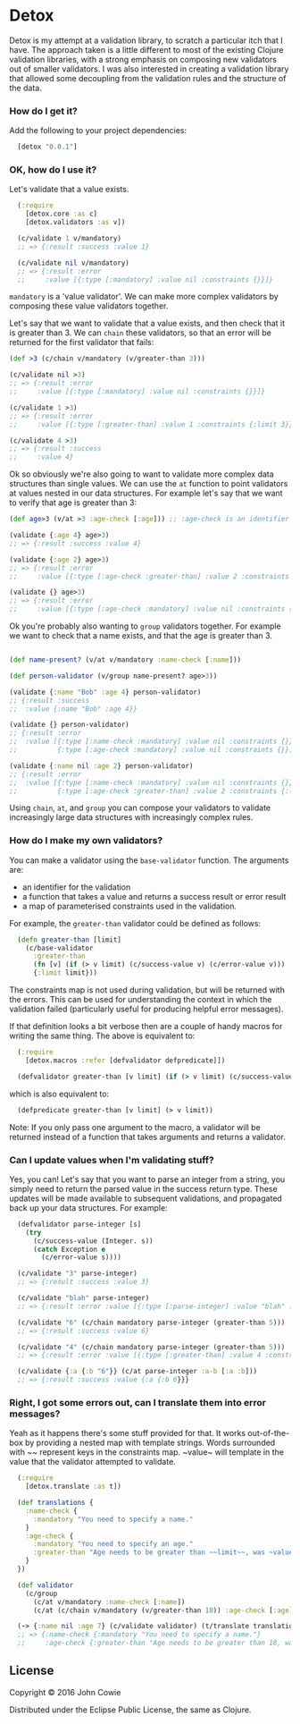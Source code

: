 # Detox

Detox is my attempt at a validation library, to scratch a particular itch that I have.  The approach taken is a little
different to most of the existing Clojure validation libraries, with a strong emphasis on composing new validators out of smaller validators.  I was also interested in creating a validation library that allowed some decoupling from the validation rules and the structure of the data.

### How do I get it?

Add the following to your project dependencies:
```clojure
  [detox "0.0.1"]
```

### OK, how do I use it?

Let's validate that a value exists.  

```clojure
  (:require
    [detox.core :as c]
    [detox.validators :as v])

  (c/validate 1 v/mandatory)
  ;; => {:result :success :value 1}

  (c/validate nil v/mandatory)
  ;; => {:result :error
  ;;     :value [{:type [:mandatory] :value nil :constraints {}}]}

```
`mandatory` is a 'value validator'.  We can make more complex validators by composing these value validators together.

Let's say that we want to validate that a value exists, and then check that it is greater than 3. We can `chain` these validators, so that an error will be returned for the first validator that fails:

```clojure
(def >3 (c/chain v/mandatory (v/greater-than 3)))

(c/validate nil >3)
;; => {:result :error
;;     :value [{:type [:mandatory] :value nil :constraints {}}]}  

(c/validate 1 >3)
;; => {:result :error
;;     :value [{:type [:greater-than] :value 1 :constraints {:limit 3}}]}

(c/validate 4 >3)
;; => {:result :success
;;     :value 4}
```

Ok so obviously we're also going to want to validate more complex data structures than
single values.  We can use the ```at``` function to point validators at values nested in our
data structures. For example let's say that we want to verify that age is greater than 3:

```clojure
(def age>3 (v/at >3 :age-check [:age])) ;; :age-check is an identifier that will be added to errors

(validate {:age 4} age>3)
;; => {:result :success :value 4}

(validate {:age 2} age>3)
;; => {:result :error
;;     :value [{:type [:age-check :greater-than] :value 2 :constraints {:limit 3}}]}

(validate {} age>3)
;; => {:result :error
;;     :value [{:type [:age-check :mandatory] :value nil :constraints {}}]}
```

Ok you're probably also wanting to `group` validators together. For example we want to check that
a name exists, and that the age is greater than 3.

```clojure

(def name-present? (v/at v/mandatory :name-check [:name]))

(def person-validator (v/group name-present? age>3))

(validate {:name "Bob" :age 4} person-validator)
;; {:result :success
;;  :value {:name "Bob" :age 4}}

(validate {} person-validator)
;; {:result :error
;;  :value [{:type [:name-check :mandatory] :value nil :constraints {}}
;;          {:type [:age-check :mandatory] :value nil :constraints {}}]}

(validate {:name nil :age 2} person-validator)
;; {:result :error
;;  :value [{:type [:name-check :mandatory] :value nil :constraints {}}]
;;          {:type [:age-check :greater-than] :value 2 :constraints {:limit 3}}}
```

Using `chain`, `at`, and `group` you can compose your validators to validate increasingly large
data structures with increasingly complex rules.

### How do I make my own validators?

You can make a validator using the `base-validator` function.
The arguments are:
 - an identifier for the validation
 - a function that takes a value and returns a success result or error result
 - a map of parameterised constraints used in the validation.

For example, the `greater-than` validator could be defined as follows:

```clojure
  (defn greater-than [limit]
    (c/base-validator
      :greater-than
      (fn [v] (if (> v limit) (c/success-value v) (c/error-value v)))
      {:limit limit}))
```

The constraints map is not used during validation, but will be returned with the errors. This can be used for understanding the context in which the validation failed (particularly useful for producing helpful error messages).

If that definition looks a bit verbose then are a couple of handy macros for writing the same thing. The above is equivalent to:

```clojure
  (:require
    [detox.macros :refer [defvalidator defpredicate]])

  (defvalidator greater-than [v limit] (if (> v limit) (c/success-value v) (c/error-value v)))
```

which is also equivalent to:

```clojure
  (defpredicate greater-than [v limit] (> v limit))
```

Note: If you only pass one argument to the macro, a validator will be returned instead of a function that takes arguments and returns a validator.

### Can I update values when I'm validating stuff?

Yes, you can! Let's say that you want to parse an integer from a string, you simply need to return the parsed value in the success return type.  These updates will be made available to subsequent validations, and propagated back up your data structures.  For example:

```clojure
  (defvalidator parse-integer [s]
    (try
      (c/success-value (Integer. s))
      (catch Exception e
        (c/error-value s))))

  (c/validate "3" parse-integer)
  ;; => {:result :success :value 3}

  (c/validate "blah" parse-integer)
  ;; => {:result :error :value [{:type [:parse-integer] :value "blah" :constraints {}}]}

  (c/validate "6" (c/chain mandatory parse-integer (greater-than 5)))
  ;; => {:result :success :value 6}

  (c/validate "4" (c/chain mandatory parse-integer (greater-than 5)))
  ;; => {:result :error :value [{:type [:greater-than] :value 4 :constraints {}}]}

  (c/validate {:a {:b "6"}} (c/at parse-integer :a-b [:a :b]))
  ;; => {:result :success :value {:a {:b 6}}}

```

### Right, I got some errors out, can I translate them into error messages?

Yeah as it happens there's some stuff provided for that.  It works out-of-the-box by providing a nested map with template strings.  Words surrounded with ~~ represent keys in the constraints map. ~value~ will template in the value that the validator attempted to validate.

```clojure
  (:require
    [detox.translate :as t])

  (def translations {
    :name-check {
      :mandatory "You need to specify a name."
    }
    :age-check {
      :mandatory "You need to specify an age."
      :greater-than "Age needs to be greater than ~~limit~~, was ~value~."
    }
  })

  (def validator
    (c/group
      (c/at v/mandatory :name-check [:name])
      (c/at (c/chain v/mandatory (v/greater-than 18)) :age-check [:age])))

  (-> {:name nil :age 7} (c/validate validator) (t/translate translations))
  ;; => {:name-check {:mandatory "You need to specify a name."}
  ;;     :age-check {:greater-than "Age needs to be greater than 18, was 7."}}
```

<!-- ### I keep forgetting to add translations for errors when I update my validator... -->

<!-- ### What do I do if I have validations that are dependent on multiple other validations? -->

<!-- ### Ok, I've got one for you, I want to run a single validator in multiple places in my data, can I do that? -->

<!-- ### I just want to lay out my validations in a map like the other clojure libraries - how do I do that? -->

<!-- ### Can I use this with ClojureScript?  -->
<!-- explain why this isn't great - coupling to data structure shape -->
## License

Copyright © 2016 John Cowie

Distributed under the Eclipse Public License, the same as Clojure.
